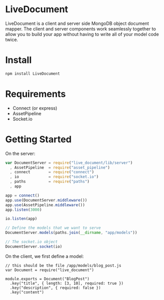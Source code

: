 LiveDocument
============

  LiveDocument is a client and server side MongoDB object document mapper.  The
client and server components work seamlessly together to allow you to build
your app without having to write all of your model code twice.

Install
=======

```zsh
npm install LiveDocument
```

Requirements
============

  * Connect (or express)
  * AssetPipeline
  * Socket.io

Getting Started
===============

  On the server:

```javascript
var DocumentServer = require("live_document/lib/server")
  , AssetPipeline  = require("asset_pipeline")
  , connect        = require("connect")
  , io             = require("socket.io")
  , paths          = require("paths")
  , app

app = connect()
app.use(DocumentServer.middleware())
app.use(AssetPipeline.middleware())
app.listen(3000)

io.listen(app)

// Define the models that we want to serve
DocumentServer.models(paths.join(__dirname, "app/models"))

// The socket.io object
DocumentServer.socket(io)
```

  On the client, we first define a model:
```
// this should be the file /app/models/blog_post.js
var Document = require("live_document")

module.exports = Document("BlogPost")
  .key("title", { length: [3, 10], required: true })
  .key("description", { required: false })
  .key("content")
```

